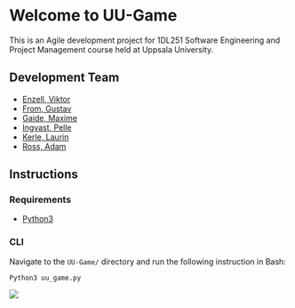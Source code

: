 # Welcome to UU-Game

This is an Agile development project for 1DL251 Software Engineering and Project Management course held at Uppsala University.

## Development Team

 * [Enzell, Viktor](https://github.com/viktor-enzell)
 * [From, Gustav](https://github.com/GustavFrom)
 * [Gaide, Maxime](https://github.com/Sravoryk-fork)
 * [Ingvast, Pelle](https://github.com/Pallekan) 
 * [Kerle, Laurin](https://github.com/LaurinKerle)
 * [Ross, Adam](https://github.com/R055A)

## Instructions

### Requirements

* [Python3](https://www.python.org/download/releases/3.0/)

### CLI

Navigate to the `UU-Game/` directory and run the following instruction in Bash:

```
Python3 uu_game.py
```
![](https://hit.yhype.me/github/profile?user_id=14985050)
